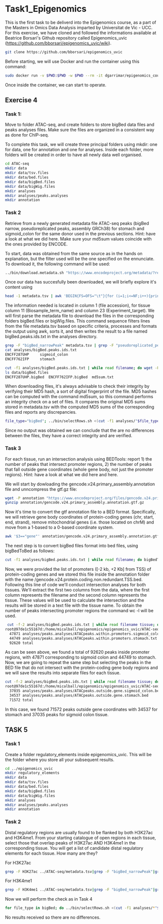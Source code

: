 ```bash

```
# Task1_Epigenomics
This is the first task to be deliverd into the Epigenomics course, as a part of the Masters in Omics Data Analysis imparted by Universitat de Vic - UCC. For this exercise, we have cloned and followed the informations available at Beatrice Borsari's Github repository called Epigenomics_uvic (https://github.com/bborsari/epigenomics_uvic/wiki). 

```bash
git clone https://github.com/bborsari/epigenomics_uvic
```

Before starting,  we will use Docker and run the container using this command:

```bash
sudo docker run -v $PWD:$PWD -w $PWD --rm -it dgarrimar/epigenomics_course
```

Once inside the container, we can start to operate.

## Exercise 4
### Task 1:
Move to folder ATAC-seq, and create folders to store bigBed data files and peaks analyses files. Make sure the files are organized in a consistent way as done for ChIP-seq.

To complete this task, we will create three principal folders using mkdir: one for data, one for annotation and one for analyses. Inside each folder, more folders will be created in order to have all newly data well organised.

```bash
cd ATAC-seq
mkdir data
mkdir data/tsv.files
mkdir data/bed.files
mkdir data/bigBed.files
mkdir data/bigWig.files
mkdir analyses
mkdir analyses/peaks.analyses
mkdir annotation
```

### Task 2
Retrieve from a newly generated metadata file ATAC-seq peaks (bigBed narrow, pseudoreplicated peaks, assembly GRCh38) for stomach and sigmoid_colon for the same donor used in the previous sections. Hint: have a look at what we did here. Make sure your md5sum values coincide with the ones provided by ENCODE.

To start, data was obtained from the same source as in the hands on explanation, but the filter used will be the one specified on the ennunciate. To download it, the following command will be used:

```bash
../bin/download.metadata.sh "https://www.encodeproject.org/metadata/?replicates.library.biosample.donor.uuid=d370683e-81e7-473f-8475-7716d027849b&status=released&status=submitted&status=in+progress&biosample_ontology.term_name=stomach&assay_title=ATAC-seq&biosample_ontology.term_name=sigmoid+colon&type=Experiment"
```

Once our data has succesfully been downloaded, we will briefly explore it's content using
```bash
head -1 metadata.tsv | awk 'BEGIN{FS=OFS="\t"}{for (i=1;i<=NF;i++){print $i, i}}'
```
The information needed is located in column 1 (file accession), for tissue column 11 (Biosample_term_name) and column 23 (Experiment_target). We will first parse the metadata file to download the files in the corresponding folders bigBed.files or bigWig.files.
This command sequence filters lines from the file metadata.tsv based on specific criteria, processes and formats the output using awk, sorts it, and then writes the result to a file named bigBed.peaks.ids.txt in the analyses directory.
```bash
grep -F "bigBed_narrowPeak" metadata.tsv | grep -F "pseudoreplicated_peaks" | grep -F "GRCh38" | awk 'BEGIN{FS=OFS="\t"}{print $1, $11, $23}' | sort -k2,2 -k1,1r | sort -k2,2 -u > analyses/bigBed.peaks.ids.txt
cat analyses/bigBed.peaks.ids.txt
ENCFF287UHP     sigmoid_colon
ENCFF762IFP     stomach

cut -f1 analyses/bigBed.peaks.ids.txt | while read filename; do wget -P data/bigBed.files "https://www.encodeproject.org/files/$filename/@@download/$filename.bigBed"; done
ls data/bigBed.files
ENCFF287UHP.bigBed  ENCFF762IFP.bigBed  md5sum.txt
```
When downloading files, it's always advisable to check their integrity by verifying their MD5 hash, a sort of digital fingerprint of the file. MD5 hashes can be computed with the command md5sum, so this command performs an integrity check on a set of files. It compares the original MD5 sums stored in metadata.tsv with the computed MD5 sums of the corresponding files and reports any discrepancies.

```bash
file_type="bigBed"; ../bin/selectRows.sh <(cut -f1 analyses/"$file_type".*.ids.txt) metadata.tsv | cut -f1,46 > data/"$file_type".files/md5sum.txt; cat data/"$file_type".files/md5sum.txt | while read filename original_md5sum; do md5sum data/"$file_type".files/"$filename"."$file_type" | awk -v filename="$filename" -v original_md5sum="$original_md5sum" 'BEGIN{FS=" "; OFS="\t"}{print filename, original_md5sum, $1}'; done > tmp; mv tmp data/"$file_type".files/md5sum.txt; awk '$2 != $3' data/"$file_type".files/md5sum.txt
```
Since no output was obtained we can conclude that the are no differences between the files, they have a correct integrity and are verified.

### Task 3
For each tissue, run an intersection analysis using BEDTools: report 1) the number of peaks that intersect promoter regions, 2) the number of peaks that fall outside gene coordinates (whole gene body, not just the promoter regions). Hint: have a look at what we did here and here.

We will start by dowloading the gencode.v24.primary_assembly.annotation file and unncompress the gtf.gz file:
```bash
wget -P annotation "https://www.encodeproject.org/files/gencode.v24.primary_assembly.annotation/@@download/gencode.v24.primary_assembly.annotation.gtf.gz"
gunzip annotation/gencode.v24.primary_assembly.annotation.gtf.gz
```

Now it's time to convert the gtf annotation file to a BED format. Specifically, we will retrieve gene body coordinates of protein-coding genes (chr, start, end, strand), remove mitochondrial genes (i.e. those located on chrM) and move from a 1-based to a 0-based coordinate system.

```bash
awk '$3=="gene"' annotation/gencode.v24.primary_assembly.annotation.gtf | grep -F "protein_coding" | cut -d ";" -f1 | awk 'BEGIN{OFS="\t"}{print $1, $4, $5, $10, 0, $7, $10}' | sed 's/\"//g' | awk 'BEGIN{FS=OFS="\t"}$1!="chrM"{$2=($2-1); print $0}' > annotation/gencode.v24.protein.coding.gene.body.bed
```
The next step is to convert bigBed files format into bed files, using bigBedToBed as follows:
```bash
cut -f1 analyses/bigBed.peaks.ids.txt | while read filename; do bigBedToBed data/bigBed.files/"$filename".bigBed data/bed.files/"$filename".bed; done
```
Now, we were provided the list of promoters ([-2 kb, +2 Kb] from TSS) of protein-coding genes and we stored this file inside the annotation folder with the name /gencode.v24.protein.coding.non.redundant.TSS.bed. Following this line of code we'll conduct intersection analyses for both tissues. We'll extract the first two columns from the data, where the first column represents the filename and the second column represents the tissue. These values will be used to calculate the intersection and the results will be stored in a text file with the tissue name.
To obtain the number of peaks intersecting promoter regions the command wc -l will be used.
```bash
 cut -f-2 analyses/bigBed.peaks.ids.txt | while read filename tissue; do bedtools intersect -a data/bed.files/"$filename".bed -b annotation/gencode.v24.protein.coding.non.redundant.TSS.bed -u | sort -u > analyses/peaks.analyses/ATACpeaks.within.promoters."$tissue".txt; done
root@97de1c55167d:/home/micalball/epigenomics/epigenomics_uvic/ATAC-seq# wc -l analyses/peaks.analyses/*.txt
  47871 analyses/peaks.analyses/ATACpeaks.within.promoters.sigmoid_colon.txt
  44749 analyses/peaks.analyses/ATACpeaks.within.promoters.stomach.txt
  92620 total
```
As can be seen above, we found a total of 92620 peaks inside promoter regions, with 47871 corresponding to sigmoid colon and 44749 to stomach.
Now, we are going to repeat the same step but selecting the peaks in the BED file that do not intersect with the protein-coding gene body regions and we will save the results into separate files for each tissue.

```bash
cut -f-2 analyses/bigBed.peaks.ids.txt | while read filename tissue; do bedtools intersect -a data/bed.files/"$filename".bed -b annotation/gencode.v24.protein.coding.gene.body.bed -v | sort -u > analyses/peaks.analysis/ATACpeaks.outside.gene."$tissue".bed; done
root@97de1c55167d:/home/micalball/epigenomics/epigenomics_uvic/ATAC-seq# wc -l analyses/peaks.analyses/*.bed
  37035 analyses/peaks.analyses/ATACpeaks.outside.gene.sigmoid_colon.bed
  34537 analyses/peaks.analyses/ATACpeaks.outside.gene.stomach.bed
  71572 total
```
In this case, we found 71572 peaks outside gene coordinates with 34537 for stomach and 37035 peaks for sigmoid colon tissue.



## TASK 5

### Task 1
Create a folder regulatory_elements inside epigenomics_uvic. This will be the folder where you store all your subsequent results.

```bash
cd ../epigenomics_uvic
mkdir regulatory_elements
mkdir data
mkdir data/tsv.files
mkdir data/bed.files
mkdir data/bigBed.files
mkdir data/bigWig.files
mkdir analyses
mkdir analyses/peaks.analyses
mkdir annotation
```

### Task 2
Distal regulatory regions are usually found to be flanked by both H3K27ac and H3K4me1. From your starting catalogue of open regions in each tissue, select those that overlap peaks of H3K27ac AND H3K4me1 in the corresponding tissue. You will get a list of candidate distal regulatory elements for each tissue. How many are they?

For H3K27ac
```bash
grep -F H3K27ac ../ATAC-seq/metadata.tsv|grep -F "bigBed_narrowPeak"|grep -F "pseudoreplicated_peaks" |grep -F "GRCh38" |awk 'BEGIN{FS=OFS="\t"}{print $1, $11, $23}' |sort -k2,2 -k1,1r |sort -k2,2 -u > analyses/H3K27ac.bigBed.peaks.ids.txt && cut -f1 analyses/H3K27ac.bigBed.peaks.ids.txt |while read filename; do wget -P data/bigBed.files "https://www.encodeproject.org/files/$filename/@@download/$filename.bigBed"; done
```

For H3K4me1
```bash
grep -F H3K4me1 ../ATAC-seq/metadata.tsv|grep -F "bigBed_narrowPeak"|grep -F "pseudoreplicated_peaks" |grep -F "GRCh38" |awk 'BEGIN{FS=OFS="\t"}{print $1, $11, $23}' |sort -k2,2 -k1,1r |sort -k2,2 -u > analyses/H3K4me1.bigBed.peaks.ids.txt && cut -f1 analyses/H3K4me1.bigBed.peaks.ids.txt |while read filename; do wget -P data/bigBed.files "https://www.encodeproject.org/files/$filename/@@download/$filename.bigBed"; done
```

Now we will perform the check as in Task 4

```bash
for file_type in bigBed; do ../bin/selectRows.sh <(cut -f1 analyses/*"$file_type".peaks.ids.txt) ../ChIP-seq/metadata.tsv | cut -f1,46 > data/"$file_type".files/md5sum.txt && cat data/"$file_type".files/md5sum.txt | while read filename original_md5sum; do md5sum data/"$file_type".files/"$filename"."$file_type" | awk -v filename="$filename" -v original_md5sum="$original_md5sum" 'BEGIN{FS=" "; OFS="\t"}{print filename, original_md5sum, $1}' ; done > tmp && mv tmp data/"$file_type".files/md5sum.txt && awk '$2!=$3' data/"$file_type".files/md5sum.txt ; done
```
No results received so there are no differences.


